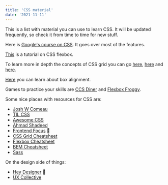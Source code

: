 ```yaml
---
title: 'CSS material'
date: '2021-11-11'
---
```


This is a list with material you can use to learn CSS. It will be updated frequently, so check it from time to time for new stuff.

Here is [Google's course on CSS](https://web.dev/learn/css/). It goes over most of the features.

[This](https://www.codeinwp.com/blog/css-flexbox-tutorial/) is a tutorial on CSS flexbox.

To learn more in depth the concepts of CSS grid you can go [here](https://learncssgrid.com/),
[here](https://www.codeinwp.com/blog/css-grid-tutorial-layout) and [here](https://www.euismod.dev/).

[Here](https://ishadeed.com/article/learn-box-alignment) you can learn about box alignment.

Games to practice your skills are [CCS Diner](https://flukeout.github.io/) and [Flexbox Froggy](http://flexboxfroggy.com/).

Some nice places with resources for CSS are:

-   [Josh W Comeau](https://www.joshwcomeau.com/)
-   [TIL CSS](https://www.stefanjudis.com/topics/css/)
-   [Awesome CSS](https://github.com/awesome-css-group/awesome-css)
-   [Ahmad Shadeed](https://ishadeed.com/)
-   [Frontend Focus](https://frontendfoc.us/) 📰
-   [CSS Grid Cheatsheet](https://grid.malven.co/)
-   [Flexbox Cheatsheet](https://flexbox.malven.co/)
-   [BEM Cheatsheet](https://9elements.com/bem-cheat-sheet/)
-   [Sass](https://sass-lang.com/guide)

On the design side of things:

-   [Hey Designer](https://heydesigner.com/) 📰
-   [UX Collective](https://uxdesign.cc/)
